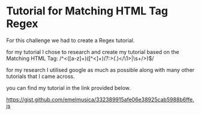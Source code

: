 # Tutorial for Matching HTML Tag Regex

For this challenge we had to create a Regex tutorial.

for my tutorial I chose to research and create my tutorial based on the Matching HTML Tag: /^<([a-z]+)([^<]+)*(?:>(.*)<\/\1>|\s+\/>)$/

for my research I utilised google as much as possible along with many other tutorials that I came across. 

you can find my tutorial in the link provided below. 

https://gist.github.com/emelmusica/332389915afe06e38925cab5988b6ffe.js